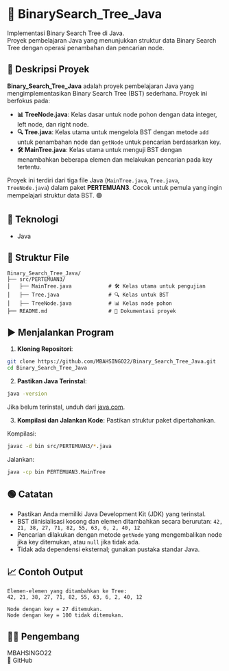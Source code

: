 # 📝 BinarySearch_Tree_Java

Implementasi Binary Search Tree di Java.  
Proyek pembelajaran Java yang menunjukkan struktur data Binary Search Tree dengan operasi penambahan dan pencarian node.

## 📖 Deskripsi Proyek

**Binary_Search_Tree_Java** adalah proyek pembelajaran Java yang mengimplementasikan Binary Search Tree (BST) sederhana. Proyek ini berfokus pada:

- **📊 TreeNode.java**: Kelas dasar untuk node pohon dengan data integer, left node, dan right node.
- **🔍 Tree.java**: Kelas utama untuk mengelola BST dengan metode `add` untuk penambahan node dan `getNode` untuk pencarian berdasarkan key.
- **🛠️ MainTree.java**: Kelas utama untuk menguji BST dengan menambahkan beberapa elemen dan melakukan pencarian pada key tertentu.

Proyek ini terdiri dari tiga file Java (`MainTree.java`, `Tree.java`, `TreeNode.java`) dalam paket **PERTEMUAN3**. Cocok untuk pemula yang ingin mempelajari struktur data BST. 🟢

## 🧠 Teknologi
- Java

## 📂 Struktur File
```
Binary_Search_Tree_Java/
├── src/PERTEMUAN3/
│   ├── MainTree.java            # 🛠️ Kelas utama untuk pengujian
│   ├── Tree.java                # 🔍 Kelas untuk BST
│   ├── TreeNode.java            # 📊 Kelas node pohon
├── README.md                    # 📖 Dokumentasi proyek
```

## ▶️ Menjalankan Program

1. **Kloning Repositori**:
```bash
git clone https://github.com/MBAHSINGO22/Binary_Search_Tree_Java.git
cd Binary_Search_Tree_Java
```

2. **Pastikan Java Terinstal**:
```bash
java -version
```
Jika belum terinstal, unduh dari [java.com](https://www.java.com).

3. **Kompilasi dan Jalankan Kode**:
Pastikan struktur paket dipertahankan.

Kompilasi:
```bash
javac -d bin src/PERTEMUAN3/*.java
```

Jalankan:
```bash
java -cp bin PERTEMUAN3.MainTree
```

## 🟢 Catatan
- Pastikan Anda memiliki Java Development Kit (JDK) yang terinstal.
- BST diinisialisasi kosong dan elemen ditambahkan secara berurutan:
  `42, 21, 38, 27, 71, 82, 55, 63, 6, 2, 40, 12`
- Pencarian dilakukan dengan metode `getNode` yang mengembalikan node jika key ditemukan, atau `null` jika tidak ada.
- Tidak ada dependensi eksternal; gunakan pustaka standar Java.

## 📈 Contoh Output
```
Elemen-elemen yang ditambahkan ke Tree:
42, 21, 38, 27, 71, 82, 55, 63, 6, 2, 40, 12

Node dengan key = 27 ditemukan.
Node dengan key = 100 tidak ditemukan.
```

## 👨‍💻 Pengembang
MBAHSINGO22  
🔗 GitHub
